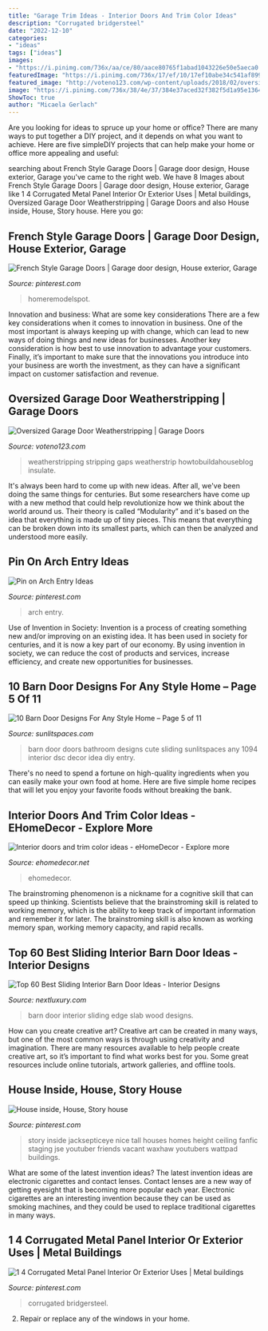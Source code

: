 ```yaml
---
title: "Garage Trim Ideas - Interior Doors And Trim Color Ideas"
description: "Corrugated bridgersteel"
date: "2022-12-10"
categories:
- "ideas"
tags: ["ideas"]
images:
- "https://i.pinimg.com/736x/aa/ce/80/aace80765f1abad1043226e50e5aeca0.jpg"
featuredImage: "https://i.pinimg.com/736x/17/ef/10/17ef10abe34c541af899757d0e619e67--two-story-houses-great-rooms.jpg"
featured_image: "http://voteno123.com/wp-content/uploads/2018/02/oversized-garage-door-weatherstripping.jpg"
image: "https://i.pinimg.com/736x/38/4e/37/384e37aced32f382f5d1a95e1364a6bc.jpg"
ShowToc: true
author: "Micaela Gerlach"
---
```



Are you looking for ideas to spruce up your home or office? There are many ways to put together a DIY project, and it depends on what you want to achieve. Here are five simpleDIY projects that can help make your home or office more appealing and useful:

	

		
searching about French Style Garage Doors | Garage door design, House exterior, Garage you've came to the right web. We have 8 Images about French Style Garage Doors | Garage door design, House exterior, Garage like 1 4 Corrugated Metal Panel Interior Or Exterior Uses | Metal buildings, Oversized Garage Door Weatherstripping | Garage Doors and also House inside, House, Story house. Here you go:
		
    
## French Style Garage Doors | Garage Door Design, House Exterior, Garage

<img loading=lazy src="https://i.pinimg.com/736x/36/51/4a/36514a14b410cfdb04725632b41dd7e8.jpg" onerror="this.onerror=null;this.src='https://tse3.mm.bing.net/th?id=OIP.fpwhPwNvSS5nHfB2m71s2AHaJ3&amp;pid=15.1';" alt="French Style Garage Doors | Garage door design, House exterior, Garage">

_Source: pinterest.com_

>homeremodelspot. 

	

Innovation and business: What are some key considerations
There are a few key considerations when it comes to innovation in business. One of the most important is always keeping up with change, which can lead to new ways of doing things and new ideas for businesses. Another key consideration is how best to use innovation to advantage your customers. Finally, it’s important to make sure that the innovations you introduce into your business are worth the investment, as they can have a significant impact on customer satisfaction and revenue.

    
## Oversized Garage Door Weatherstripping | Garage Doors

<img loading=lazy src="http://voteno123.com/wp-content/uploads/2018/02/oversized-garage-door-weatherstripping.jpg" onerror="this.onerror=null;this.src='https://tse1.mm.bing.net/th?id=OIP.kq2AHpCI8jrrVP6k1Erl7QHaFj&amp;pid=15.1';" alt="Oversized Garage Door Weatherstripping | Garage Doors">

_Source: voteno123.com_

>weatherstripping stripping gaps weatherstrip howtobuildahouseblog insulate. 

	

It's always been hard to come up with new ideas. After all, we've been doing the same things for centuries. But some researchers have come up with a new method that could help revolutionize how we think about the world around us. Their theory is called “Modularity” and it's based on the idea that everything is made up of tiny pieces. This means that everything can be broken down into its smallest parts, which can then be analyzed and understood more easily.

    
## Pin On Arch Entry Ideas

<img loading=lazy src="https://i.pinimg.com/736x/38/4e/37/384e37aced32f382f5d1a95e1364a6bc.jpg" onerror="this.onerror=null;this.src='https://tse3.mm.bing.net/th?id=OIP.5i4eL8nVapwv9Kjo77xYOwHaFj&amp;pid=15.1';" alt="Pin on Arch Entry Ideas">

_Source: pinterest.com_

>arch entry. 

	

Use of Invention in Society:
Invention is a process of creating something new and/or improving on an existing idea. It has been used in society for centuries, and it is now a key part of our economy. By using invention in society, we can reduce the cost of products and services, increase efficiency, and create new opportunities for businesses.

    
## 10 Barn Door Designs For Any Style Home – Page 5 Of 11

<img loading=lazy src="http://sunlitspaces.com/wp-content/uploads/2014/07/DSC_1094.jpg" onerror="this.onerror=null;this.src='https://tse2.mm.bing.net/th?id=OIP.AAvLe8s7DVvehKNYZjzsZwHaLL&amp;pid=15.1';" alt="10 Barn Door Designs For Any Style Home – Page 5 of 11">

_Source: sunlitspaces.com_

>barn door doors bathroom designs cute sliding sunlitspaces any 1094 interior dsc decor idea diy entry. 

	

There's no need to spend a fortune on high-quality ingredients when you can easily make your own food at home. Here are five simple home recipes that will let you enjoy your favorite foods without breaking the bank.

    
## Interior Doors And Trim Color Ideas - EHomeDecor - Explore More

<img loading=lazy src="https://ehomedecor.net/wp-content/uploads/2020/12/Interior-doors-and-trim-color-ideas-11-scaled.jpg" onerror="this.onerror=null;this.src='https://tse3.mm.bing.net/th?id=OIP.z0rA_yS-r2sz_pdrRbYodgHaLG&amp;pid=15.1';" alt="Interior doors and trim color ideas - eHomeDecor - Explore more">

_Source: ehomedecor.net_

>ehomedecor. 

	

The brainstroming phenomenon is a nickname for a cognitive skill that can speed up thinking. Scientists believe that the brainstroming skill is related to working memory, which is the ability to keep track of important information and remember it for later. The brainstroming skill is also known as working memory span, working memory capacity, and rapid recalls.

    
## Top 60 Best Sliding Interior Barn Door Ideas - Interior Designs

<img loading=lazy src="http://nextluxury.com/wp-content/uploads/large-wood-slab-live-edge-barn-door-ideas.jpg" onerror="this.onerror=null;this.src='https://tse3.mm.bing.net/th?id=OIP.sXNuMz6MDR9oJfKskk6xFAAAAA&amp;pid=15.1';" alt="Top 60 Best Sliding Interior Barn Door Ideas - Interior Designs">

_Source: nextluxury.com_

>barn door interior sliding edge slab wood designs. 

	

How can you create creative art?
Creative art can be created in many ways, but one of the most common ways is through using creativity and imagination. There are many resources available to help people create creative art, so it’s important to find what works best for you. Some great resources include online tutorials, artwork galleries, and offline tools.

    
## House Inside, House, Story House

<img loading=lazy src="https://i.pinimg.com/736x/17/ef/10/17ef10abe34c541af899757d0e619e67--two-story-houses-great-rooms.jpg" onerror="this.onerror=null;this.src='https://tse4.mm.bing.net/th?id=OIP.u2XwThvDaC9pbILLdupAgwEsDI&amp;pid=15.1';" alt="House inside, House, Story house">

_Source: pinterest.com_

>story inside jacksepticeye nice tall houses homes height ceiling fanfic staging jse youtuber friends vacant waxhaw youtubers wattpad buildings. 

	

What are some of the latest invention ideas?
The latest invention ideas are electronic cigarettes and contact lenses. Contact lenses are a new way of getting eyesight that is becoming more popular each year. Electronic cigarettes are an interesting invention because they can be used as smoking machines, and they could be used to replace traditional cigarettes in many ways.

    
## 1 4 Corrugated Metal Panel Interior Or Exterior Uses | Metal Buildings

<img loading=lazy src="https://i.pinimg.com/736x/aa/ce/80/aace80765f1abad1043226e50e5aeca0.jpg" onerror="this.onerror=null;this.src='https://tse3.mm.bing.net/th?id=OIP.I3V8_7rCgePMZMeBQrdJxQHaE8&amp;pid=15.1';" alt="1 4 Corrugated Metal Panel Interior Or Exterior Uses | Metal buildings">

_Source: pinterest.com_

>corrugated bridgersteel. 

	

2. Repair or replace any of the windows in your home.

